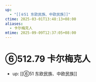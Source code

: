 ```yaml
---
up:
  - "[[⑥51 东欧民族、中欧民族]]"
ctime: 2025-03-01T13:48:13+08:00
aliases:
  - 卡尔梅克人
mtime: 2025-09-09T12:37:05+08:00
---
```


# ⑥512.79 卡尔梅克人

- up: [[⑥51 东欧民族、中欧民族]]

